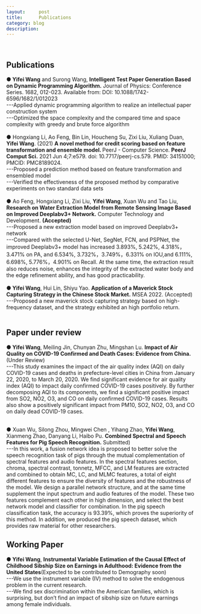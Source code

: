 ```yaml
---
layout:     post
title:      Publications
category: blog
description: 
---
```

<br>
<h2>Publications</h2>
<b>● Yifei Wang</b> and Surong Wang, <b>Intelligent Test Paper Generation Based on Dynamic Programming Algorithm.</b> Journal of Physics: Conference Series. 1682, 012-023. Available from: DOI: 10.1088/1742-6596/1682/1/012023<br>
---Applied dynamic programming algorithm to realize an intellectual paper construction system<br>
---Optimized the space complexity and the compared time and space complexity with greedy and brute force algorithm<br>
<br>
● Hongxiang Li, Ao Feng, Bin Lin, Houcheng Su, Zixi Liu, Xuliang Duan, <b>Yifei Wang</b>. (2021) <b>A novel method for credit scoring based on feature transformation and ensemble model. </b>PeerJ - Computer Science. <b> PeerJ Comput Sci.</b> 2021 Jun 4;7:e579. doi: 10.7717/peerj-cs.579. PMID: 34151000; PMCID: PMC8189024.<br>
---Proposed a prediction method based on feature transformation and ensembled model<br>
---Verified the effectiveness of the proposed method by comparative experiments on two standard data sets<br>
<br>
● Ao Feng, Hongxiang Li, Zixi Liu, <b>Yifei Wang</b>, Xuan Wu and Tao Liu, <b>Research on Water Extraction Model from Remote Sensing Image Based on Improved Deeplabv3+ Network.</b> Computer Technology and Development. <b>(Accepted)</b><br>
---Proposed a new extraction model based on improved Deeplabv3+ network<br>
---Compared with the selected U-Net, SegNet, FCN, and PSPNet, the improved Deeplabv3+ model has increased 3.893%, 5.242%, 4.318%，3.471% on PA, and 6.534%, 3.732%，3.749%，6.331% on IOU,and 6.111%, 6.698%, 5.776%，4.901% on Recall. At the same time, the extraction result also reduces noise, enhances the integrity of the extracted water body and the edge refinement ability, and has good practicability.<br>
<br>
<b>● Yifei Wang</b>, Hui Lin, Shiyu Yao. <b>Application of a Maverick Stock Capturing Strategy in the Chinese Stock Market.</b>  MSEA 2022. (Accepted)<br>
---Proposed a new maverick stock capturing strategy based on high-frequency dataset, and the strategy exhibited an high portfolio return.<br>
<br>


<h2>Paper under review</h2>

<b>● Yifei Wang</b>, Meiling Jin, Chunyan Zhu, Mingshan Lu. <b>Impact of Air Quality on COVID-19 Confirmed and Death Cases: Evidence from China.</b> (Under Review)<br>
---This study examines the impact of the air quality index (AQI) on daily COVID-19 cases and deaths in prefecture-level cities in China from January 22, 2020, to March 20, 2020. We find significant evidence for air quality index (AQI) to impact daily confirmed COVID-19 cases positively. By further decomposing AQI to its components, we find a significant positive impact from SO2, NO2, O3, and CO on daily confirmed COVID-19 cases. Results also show a positively significant impact from PM10, SO2, NO2, O3, and CO on daily dead COVID-19 cases. <br>
<br>

● Xuan Wu, Silong Zhou, Mingwei Chen , Yihang Zhao, <b>Yifei Wang</b>, Xianmeng Zhao, Danyang Li, Haibo Pu. <b>Combined Spectral and Speech Features for Pig Speech Recognition.</b> Submitted)<br>
---In this work, a fusion network idea is proposed to better solve the speech recognition task of pigs through the mutual complementation of spectral features and audio features. In the spectral features section, chroma, spectral contrast, tonnetz, MFCC, and LM features are extracted and combined to obtain MC, LC, and MLMC features, a total of eight different features to ensure the diversity of features and the robustness of the model. We design a parallel network structure, and at the same time supplement the input spectrum and audio features of the model. These two features complement each other in high dimension, and select the best network model and classifier for combination. In the pig speech classification task, the accuracy is 93.39%, which proves the superiority of this method. In addition, we produced the pig speech dataset, which provides raw material for other researchers.

<h2>Working Paper</h2>

<b>● Yifei Wang</b>, <b>Instrumental Variable Estimation of the Causal Effect of Childhood Sibship Size on Earnings in Adulthood: Evidence from the United States</b>(Expected to be contributed to Demography soon)<br>
---We use the instrument variable (IV) method to solve the endogenous problem in the current research.<br>
---We find sex discrimination within the American families, which is surprising, but don’t find an impact of sibship size on future earnings among female individuals.
